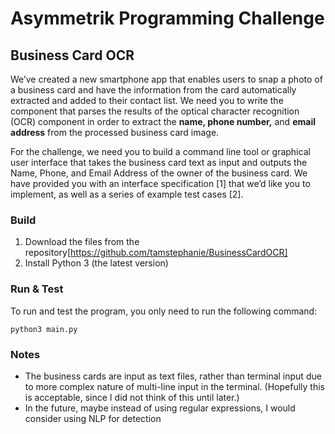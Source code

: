 # Asymmetrik Programming Challenge
## Business Card OCR
We’ve created a new smartphone app that enables users to snap a photo of a business card and have the information from the card automatically extracted and added to their contact list. We need you to write the component that parses the results of the optical character recognition (OCR) component in order to extract the __name, phone number,__ and __email address__ from the processed business card image.

For the challenge, we need you to build a command line tool or graphical user interface that takes the business card text as input and outputs the Name, Phone, and Email Address of the owner of the business card. We have provided you with an interface specification [1] that we’d like you to implement, as well as a series of example test cases [2].

### Build
1. Download the files from the repository[https://github.com/tamstephanie/BusinessCardOCR]
2. Install Python 3 (the latest version)

### Run & Test
To run and test the program, you only need to run the following command:
```
python3 main.py
```

### Notes
- The business cards are input as text files, rather than terminal input due to more complex nature of multi-line input in the terminal. (Hopefully this is acceptable, since I did not think of this until later.)
- In the future, maybe instead of using regular expressions, I would consider using NLP for detection